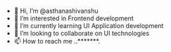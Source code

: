 - 👋 Hi, I’m @asthanashivanshu
- 👀 I’m interested in Frontend development
- 🌱 I’m currently learning UI Application development
- 💞️ I’m looking to collaborate on UI technologies
- 📫 How to reach me ..*******.

<!---
asthanashivanshu/asthanashivanshu is a ✨ special ✨ repository because its `README.md` (this file) appears on your GitHub profile.
You can click the Preview link to take a look at your changes.
--->
